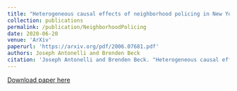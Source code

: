```yaml
---
title: "Heterogeneous causal effects of neighborhood policing in New York City with staggered adoption of the policy"
collection: publications
permalink: /publication/NeighborhoodPolicing
date: 2020-06-20
venue: 'ArXiv'
paperurl: 'https://arxiv.org/pdf/2006.07681.pdf'
authors: Joseph Antonelli and Brenden Beck
citation: 'Joseph Antonelli and Brenden Beck. "Heterogeneous causal effects of neighborhood policing in New York City with staggered adoption of the policy." arXiv preprint arXiv:2006.07681 (2020).'
---
```


[Download paper here](https://arxiv.org/pdf/2006.07681.pdf)
